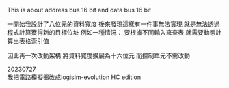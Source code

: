 This is about address bus 16 bit and data bus 16 bit

一開始我設計了八位元的資料寬度
後來發現這樣有一件事無法實現
就是無法透過程式計算獲得新的目標位址
例如一種情況：
要根據不同輸入來查表
就需要動態計算出表格索引值

因此再一次改動架構
將資料寬度擴展為十六位元
而控制單元不需改動

20230727  
我把電路模擬器改成logisim-evolution HC edition
